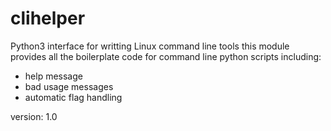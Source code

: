 # clihelper
Python3 interface for writting Linux command line tools
this module provides all the boilerplate code for command line python scripts including:
  - help message
  - bad usage messages
  - automatic flag handling

version: 1.0

